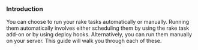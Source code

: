 <!-- post: -->


### Introduction
You can choose to run your rake tasks automatically or manually. Running them automatically involves either scheduling them by using the rake task add-on or by using deploy hooks. Alternatively, you can run them manually on your server. This guide will walk you through each of these.

